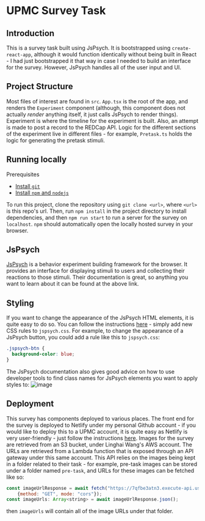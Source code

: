 # UPMC Survey Task

## Introduction
This is a survey task built using JsPsych. It is bootstrapped using `create-react-app`, although it would function identically without being built in React - I had just bootstrapped
it that way in case I needed to build an interface for the survey. However, JsPsych handles all of the user input and UI.

## Project Structure

Most files of interest are found in `src`. `App.tsx` is the root of the app, and renders the `Experiment` component (although, this component does not actually *render* anything itself, it just calls JsPsych to render things). Experiment is where the timeline for the experiment is built. Also, an attempt is made to post a record to the REDCap API. Logic for the different sections of the experiment live in different files - for example, `Pretask.ts` holds the logic for generating the pretask stimuli.

## Running locally
Prerequisites
- [Install `git`](https://git-scm.com/book/en/v2/Getting-Started-Installing-Git)
- [Install `npm` and `nodejs`](https://docs.npmjs.com/downloading-and-installing-node-js-and-npm)
 
To run this project, clone the repository using `git clone <url>`, where `<url>` is this repo's url. Then, run `npm install` in the project directory to install dependencies, and then `npm run start` to run a server for the survey on `localhost`. `npm` should automatically open the locally hosted survey in your browser.

## JsPsych
[JsPsych](https://www.jspsych.org/7.3/) is a behavior experiment building framework for the browser. It provides an interface for displaying stimuli to users and collecting their reactions to those stimuli. Their documentation is great, so anything you want to learn about it can be found at the above link.

## Styling
If you want to change the appearance of the JsPsych HTML elements, it is quite easy to do so. You can follow the instructions [here](https://www.jspsych.org/7.0/overview/style/) - simply add new CSS rules to `jspsych.css`. For example, to change the appearance of a JsPsych button, you could add a rule like this to `jspsych.css`: 
```css
.jspsych-btn {
  background-color: blue;
}
```
The JsPsych documentation also gives good advice on how to use developer tools to find class names for JsPsych elements you want to apply styles to:
![image](https://user-images.githubusercontent.com/57297382/236931387-a341870f-8bea-48e7-8720-fbc45deca38c.png)

## Deployment
This survey has components deployed to various places. The front end for the survey is deployed to Netlify under my personal Github account - if you would like to deploy this to a UPMC account, it is quite easy as Netlify is very user-friendly - just follow the instructions [here](https://www.netlify.com/blog/2016/07/22/deploy-react-apps-in-less-than-30-seconds/). Images for the survey are retrieved from an S3 bucket, under Linghai Wang's AWS account. The URLs are retrieved from a Lambda function that is exposed through an API gateway under this same account. This API relies on the images being kept in a folder related to their task - for example, pre-task images can be stored under a folder named `pre-task`, and URLs for these images can be fetched like so:
```js
const imageUrlResponse = await fetch("https://7qfbe3atn3.execute-api.us-east-1.amazonaws.com/default/get_pretask_images?task=pre-task",
    {method: "GET", mode: "cors"});
const imageUrls: Array<string> = await imageUrlResponse.json();
```
then `imageUrls` will contain all of the image URLs under that folder.
